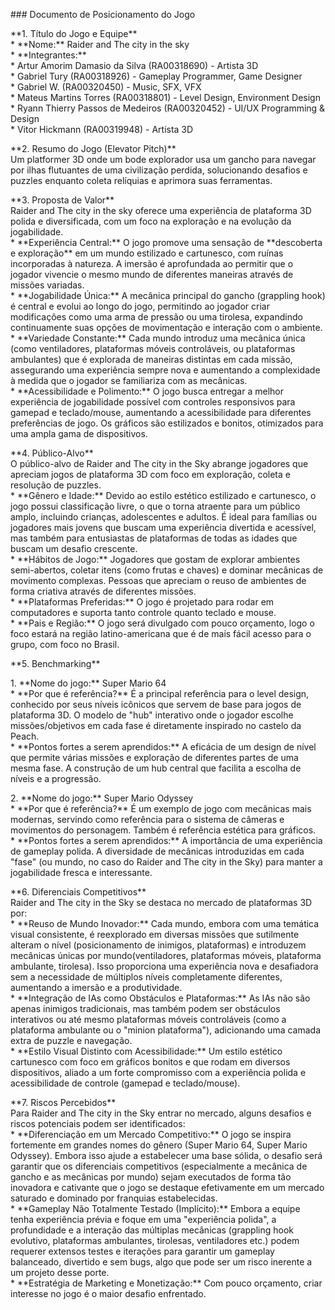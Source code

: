 \#\#\# Documento de Posicionamento do Jogo

\*\*1. Título do Jogo e Equipe\*\*  
\*   \*\*Nome:\*\* Raider and The city in the sky  
\*   \*\*Integrantes:\*\*  
    \*   Artur Amorim Damasio da Silva (RA00318690) \- Artista 3D  
    \*   Gabriel Tury (RA00318926) \- Gameplay Programmer, Game Designer  
    \*   Gabriel W. (RA00320450) \- Music, SFX, VFX  
    \*   Mateus Martins Torres (RA00318801) \- Level Design, Environment Design  
    \*   Ryann Thierry Passos de Medeiros (RA00320452) \- UI/UX Programming & Design  
    \*   Vitor Hickmann (RA00319948) \- Artista 3D

\*\*2. Resumo do Jogo (Elevator Pitch)\*\*  
Um platformer 3D onde um bode explorador usa um gancho para navegar por ilhas flutuantes de uma civilização perdida, solucionando desafios e puzzles enquanto coleta relíquias e aprimora suas ferramentas.

\*\*3. Proposta de Valor\*\*  
Raider and The city in the sky oferece uma experiência de plataforma 3D polida e diversificada, com um foco na exploração e na evolução da jogabilidade.  
\*   \*\*Experiência Central:\*\* O jogo promove uma sensação de \*\*descoberta e exploração\*\* em um mundo estilizado e cartunesco, com ruínas incorporadas à natureza. A imersão é aprofundada ao permitir que o jogador vivencie o mesmo mundo de diferentes maneiras através de missões variadas.  
\*   \*\*Jogabilidade Única:\*\* A mecânica principal do gancho (grappling hook) é central e evolui ao longo do jogo, permitindo ao jogador criar modificações como uma arma de pressão ou uma tirolesa, expandindo continuamente suas opções de movimentação e interação com o ambiente.  
\*   \*\*Variedade Constante:\*\* Cada mundo introduz uma mecânica única (como ventiladores, plataformas móveis controláveis, ou plataformas ambulantes) que é explorada de maneiras distintas em cada missão, assegurando uma experiência sempre nova e aumentando a complexidade à medida que o jogador se familiariza com as mecânicas.  
\*   \*\*Acessibilidade e Polimento:\*\* O jogo busca entregar a melhor experiência de jogabilidade possível com controles responsivos para gamepad e teclado/mouse, aumentando a acessibilidade para diferentes preferências de jogo. Os gráficos são estilizados e bonitos, otimizados para uma ampla gama de dispositivos.

\*\*4. Público-Alvo\*\*  
O público-alvo de Raider and The city in the Sky abrange jogadores que apreciam jogos de plataforma 3D com foco em exploração, coleta e resolução de puzzles.  
\*   \*\*Gênero e Idade:\*\* Devido ao estilo estético estilizado e cartunesco, o jogo possui classificação livre, o que o torna atraente para um público amplo, incluindo crianças, adolescentes e adultos. É ideal para famílias ou jogadores mais jovens que buscam uma experiência divertida e acessível, mas também para entusiastas de plataformas de todas as idades que buscam um desafio crescente.  
\*   \*\*Hábitos de Jogo:\*\* Jogadores que gostam de explorar ambientes semi-abertos, coletar itens (como frutas e chaves) e dominar mecânicas de movimento complexas. Pessoas que apreciam o reuso de ambientes de forma criativa através de diferentes missões.  
\*   \*\*Plataformas Preferidas:\*\* O jogo é projetado para rodar em computadores e suporta tanto controle quanto teclado e mouse.  
\*   \*\*Pais e Região:\*\* O jogo será divulgado com pouco orçamento, logo o foco estará na região latino-americana que é de mais fácil acesso para o grupo, com foco no Brasil.

\*\*5. Benchmarking\*\*

1\.  \*\*Nome do jogo:\*\* Super Mario 64  
    \*   \*\*Por que é referência?\*\* É a principal referência para o level design, conhecido por seus níveis icônicos que servem de base para jogos de plataforma 3D. O modelo de "hub" interativo onde o jogador escolhe missões/objetivos em cada fase é diretamente inspirado no castelo da Peach.  
    \*   \*\*Pontos fortes a serem aprendidos:\*\* A eficácia de um design de nível que permite várias missões e exploração de diferentes partes de uma mesma fase. A construção de um hub central que facilita a escolha de níveis e a progressão.

2\.  \*\*Nome do jogo:\*\* Super Mario Odyssey  
    \*   \*\*Por que é referência?\*\* É um exemplo de jogo com mecânicas mais modernas, servindo como referência para o sistema de câmeras e movimentos do personagem. Também é referência estética para gráficos.  
    \*   \*\*Pontos fortes a serem aprendidos:\*\* A importância de uma experiência de gameplay polida. A diversidade de mecânicas introduzidas em cada "fase" (ou mundo, no caso do Raider and The city in the Sky) para manter a jogabilidade fresca e interessante.

\*\*6. Diferenciais Competitivos\*\*  
Raider and The city in the Sky se destaca no mercado de plataformas 3D por:  
\*   \*\*Reuso de Mundo Inovador:\*\* Cada mundo, embora com uma temática visual consistente, é reexplorado em diversas missões que sutilmente alteram o nível (posicionamento de inimigos, plataformas) e introduzem mecânicas únicas por mundo(ventiladores, plataformas móveis, plataforma ambulante, tirolesa). Isso proporciona uma experiência nova e desafiadora sem a necessidade de múltiplos níveis completamente diferentes, aumentando a imersão e a produtividade.  
\*   \*\*Integração de IAs como Obstáculos e Plataformas:\*\* As IAs não são apenas inimigos tradicionais, mas também podem ser obstáculos interativos ou até mesmo plataformas móveis controláveis (como a plataforma ambulante ou o "minion plataforma"), adicionando uma camada extra de puzzle e navegação.  
\*   \*\*Estilo Visual Distinto com Acessibilidade:\*\* Um estilo estético cartunesco com foco em gráficos bonitos e que rodam em diversos dispositivos, aliado a um forte compromisso com a experiência polida e acessibilidade de controle (gamepad e teclado/mouse).

\*\*7. Riscos Percebidos\*\*  
Para Raider and The city in the Sky entrar no mercado, alguns desafios e riscos potenciais podem ser identificados:  
\*   \*\*Diferenciação em um Mercado Competitivo:\*\* O jogo se inspira fortemente em grandes nomes do gênero (Super Mario 64, Super Mario Odyssey). Embora isso ajude a estabelecer uma base sólida, o desafio será garantir que os diferenciais competitivos (especialmente a mecânica de gancho e as mecânicas por mundo) sejam executados de forma tão inovadora e cativante que o jogo se destaque efetivamente em um mercado saturado e dominado por franquias estabelecidas.  
\*   \*\*Gameplay Não Totalmente Testado (Implícito):\*\* Embora a equipe tenha experiência prévia e foque em uma "experiência polida", a profundidade e a interação das múltiplas mecânicas (grappling hook evolutivo, plataformas ambulantes, tirolesas, ventiladores etc.) podem requerer extensos testes e iterações para garantir um gameplay balanceado, divertido e sem bugs, algo que pode ser um risco inerente a um projeto desse porte.  
\*   \*\*Estratégia de Marketing e Monetização:\*\* Com pouco orçamento, criar interesse no jogo é o maior desafio enfrentado.